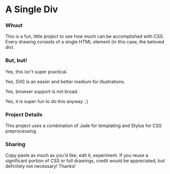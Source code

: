 A Single Div
============

### Whuut

This is a fun, little project to see how much can be accomplished with CSS. Every drawing consists of a single HTML element (in this case, the beloved div).

### But, but!

Yes, this isn't super practical.

Yes, SVG is an easier and better medium for illustrations.

Yes, browser support is not broad.

Yes, it is super fun to do this anyway. ;)

### Project Details

This project uses a combination of Jade for templating and Stylus for CSS preprocessing.

### Sharing

Copy paste as much as you'd like, edit it, experiment. If you reuse a significant portion of CSS or full drawings, credit would be appreciated, but definitely not necessary! Thanks!
